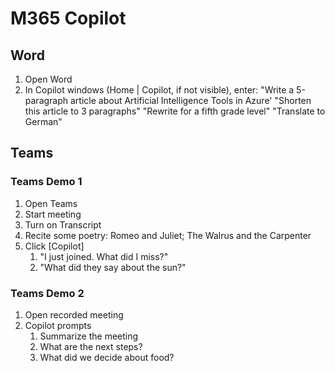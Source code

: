 # M365 Copilot

## Word

1. Open Word
2. In Copilot windows (Home | Copilot, if not visible), enter:
"Write a 5-paragraph article about Artificial Intelligence Tools in Azure'
"Shorten this article to 3 paragraphs"
"Rewrite for a fifth grade level"
"Translate to German"

## Teams

### Teams Demo 1

1. Open Teams
2. Start meeting
3. Turn on Transcript
4. Recite some poetry: Romeo and Juliet; The Walrus and the Carpenter
5. Click [Copilot]
   1. "I just joined. What did I miss?"
   2. "What did they say about the sun?"

### Teams Demo 2

1. Open recorded meeting
1. Copilot prompts
   1. Summarize the meeting
   2. What are the next steps?
   3. What did we decide about food?

